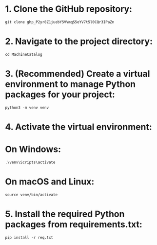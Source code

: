 # 1. Clone the GitHub repository:
    git clone 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


# 2. Navigate to the project directory:
    cd MachineCatalog


# 3. (Recommended) Create a virtual environment to manage Python packages for your project:
    python3 -m venv venv


# 4. Activate the virtual environment:

# On Windows:
    .\venv\Scripts\activate


# On macOS and Linux:
    source venv/bin/activate


# 5. Install the required Python packages from requirements.txt:
    pip install -r req.txt